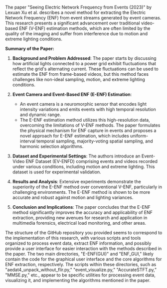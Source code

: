The paper "Seeing Electric Network Frequency from Events (2023)" by Lexuan Xu et al. describes a novel method for extracting the Electric Network Frequency (ENF) from event streams generated by event cameras. This research presents a significant advancement over traditional video-based ENF (V-ENF) estimation methods, which are often limited by the quality of the imaging and suffer from interference due to motion and extreme lighting conditions. 

**Summary of the Paper:**
1. **Background and Problem Addressed**: The paper starts by discussing how artificial lights connected to a power grid exhibit fluctuations that reflect the grid's alternating current. These fluctuations can be used to estimate the ENF from frame-based videos, but this method faces challenges like non-ideal sampling, motion, and extreme lighting conditions.

2. **Event Camera and Event-Based ENF (E-ENF) Estimation**:
   - An event camera is a neuromorphic sensor that encodes light intensity variations and emits events with high temporal resolution and dynamic range. 
   - The E-ENF estimation method utilizes this high-resolution data, overcoming the limitations of V-ENF methods. The paper formulates the physical mechanism for ENF capture in events and proposes a novel approach for E-ENF estimation, which includes uniform-interval temporal sampling, majority-voting spatial sampling, and harmonic selection algorithms.

3. **Dataset and Experimental Settings**: The authors introduce an Event-Video ENF Dataset (EV-ENFD) comprising events and videos recorded under various conditions, including motion and extreme lighting. This dataset is used for experimental validation.

4. **Results and Analysis**: Extensive experiments demonstrate the superiority of the E-ENF method over conventional V-ENF, particularly in challenging environments. The E-ENF method is shown to be more accurate and robust against motion and lighting variances.

5. **Conclusion and Implications**: The paper concludes that the E-ENF method significantly improves the accuracy and applicability of ENF extraction, providing new avenues for research and application in multimedia forensics, electrical load monitoring, and other areas.

The structure of the GitHub repository you provided seems to correspond to the implementation of this research, with various scripts and tools organized to process event data, extract ENF information, and possibly provide a user interface for easier interaction with the methods described in the paper. The two main directories, "E-ENF(GUI)" and "ENF_GUI," likely contain the code for the graphical user interface and the core algorithms for ENF extraction, respectively. The scripts within these directories, such as "aedat4_unpack_without_flir.py," "event_visualize.py," "AccurateSTFT.py," "MMSE.py," etc., appear to be specific utilities for processing event data, visualizing it, and implementing the algorithms mentioned in the paper.
